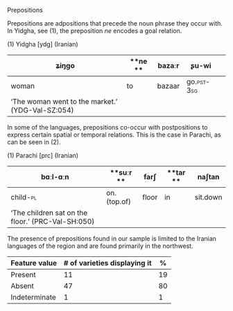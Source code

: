 Prepositions

Prepositions are adpositions that precede the noun phrase they occur
with. In Yidgha, see ‎(1), the preposition *ne* encodes a goal relation.

(1) <span id="_Ref531867975" class="anchor"></span>Yidgha
    \[ydg\] (Iranian)

| ʑiŋgo                                            | **ne ** | bazaːr | ʂu-wi                                                    |     |
|--------------------------------------------------|---------|--------|----------------------------------------------------------|-----|
| woman                                            | to      | bazaar | go.<span style="font-variant:small-caps;">pst-3sg</span> |     |
| ‘The woman went to the market.’ (YDG-Val-SZ:054) |

In some of the languages, prepositions co-occur with postpositions to
express certain spatial or temporal relations. This is the case in
Parachi, as can be seen in ‎(2).

(1) <span id="_Ref12434196" class="anchor"></span>Parachi
    \[prc\] (Iranian)

| bɑːl-ɑːn                                               | **suːr **   | farʃ  | **tar ** | naʃtan   |
|--------------------------------------------------------|-------------|-------|----------|----------|
| child-<span style="font-variant:small-caps;">pl</span> | on.(top.of) | floor | in       | sit.down |
| ‘The children sat on the floor.’ (PRC-Val-SH:050)      |

The presence of prepositions found in our sample is limited to the
Iranian languages of the region and are found primarily in the
northwest.

| Feature value | \# of varieties displaying it | %   |
|---------------|-------------------------------|-----|
| Present       | 11                            | 19  |
| Absent        | 47                            | 80  |
| Indeterminate | 1                             | 1   |


